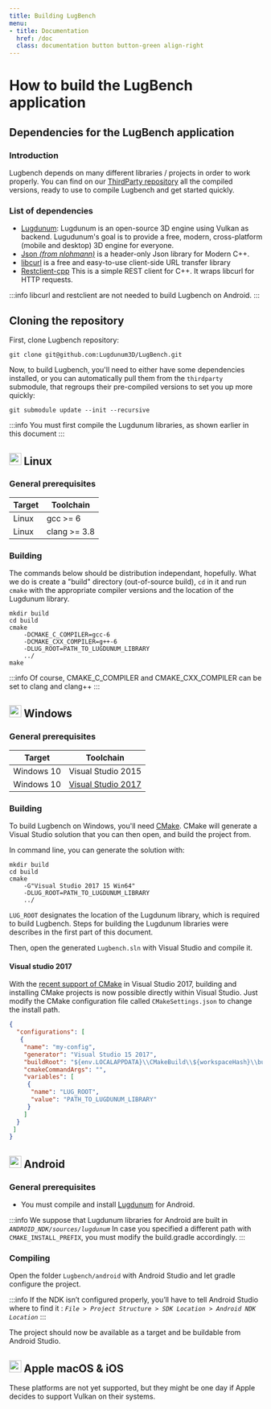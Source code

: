 ```yaml
---
title: Building LugBench
menu:
- title: Documentation
  href: /doc
  class: documentation button button-green align-right
---
```


# How to build the LugBench application

## Dependencies for the LugBench application

### Introduction

Lugbench depends on many different libraries / projects in order to work properly.
You can find on our [ThirdParty repository](https://github.com/Lugdunum3D/LugBench-ThirdParty "third party lugbench repository") all the compiled versions, ready to use to compile Lugbench and get started quickly.

### List of dependencies

* [Lugdunum](https://github.com/Lugdunum3D/Lugdunum): Lugdunum is an open-source 3D engine using Vulkan as backend. Lugudunum's goal is to provide a free, modern, cross-platform (mobile and desktop) 3D engine for everyone.
* [Json _(from nlohmann)_](https://github.com/nlohmann/json) is a header-only Json library for Modern C++.
* [libcurl](https://curl.haxx.se/libcurl/) is a free and easy-to-use client-side URL transfer library
* [Restclient-cpp](https://github.com/mrtazz/restclient-cpp) This is a simple REST client for C++. It wraps libcurl for HTTP requests.

:::info
libcurl and restclient are not needed to build Lugbench on Android.
:::


## Cloning the repository

First, clone Lugbench repository:

```
git clone git@github.com:Lugdunum3D/LugBench.git
```

Now, to build Lugbench, you'll need to either have some dependencies installed, or you can automatically pull them from the `thirdparty` submodule, that regroups their pre-compiled versions to set you up more quickly:

```
git submodule update --init --recursive
```

:::info
You must first compile the Lugdunum libraries, as shown earlier in this document
:::


## <img src="https://upload.wikimedia.org/wikipedia/commons/3/35/Tux.svg" width="24"> Linux

### General prerequisites 

Target | Toolchain
-------|--------------
Linux  | gcc >= 6
Linux  | clang >= 3.8

### Building

The commands below should be distribution independant, hopefully. What we do is create a "build" directory (out-of-source build), `cd` in it and run `cmake` with the appropriate compiler versions and the location of the Lugdunum library.

```
mkdir build
cd build
cmake
    -DCMAKE_C_COMPILER=gcc-6
    -DCMAKE_CXX_COMPILER=g++-6
    -DLUG_ROOT=PATH_TO_LUGDUNUM_LIBRARY
    ../
make
```

:::info
Of course, CMAKE_C_COMPILER and CMAKE_CXX_COMPILER can be set to clang and clang++
:::


## <img src="https://upload.wikimedia.org/wikipedia/commons/e/ee/Windows_logo_%E2%80%93_2012_%28dark_blue%29.svg" width="24"> Windows

### General prerequisites

Target      | Toolchain
------------|--------------------
Windows 10  | Visual Studio 2015
Windows 10  | [Visual Studio 2017](https://www.visualstudio.com/downloads/)
 

### Building

To build Lugbench on Windows, you'll need [CMake](https://cmake.org/download/). CMake will generate a Visual Studio solution that you can then open, and build the project from.

In command line, you can generate the solution with:

```
mkdir build
cd build
cmake
    -G"Visual Studio 2017 15 Win64"
    -DLUG_ROOT=PATH_TO_LUGDUNUM_LIBRARY
    ../
```

`LUG_ROOT` designates the location of the Lugdunum library, which is required to build Lugbench. Steps for building the Lugdunum libraries were describes in the first part of this document.

Then, open the generated `Lugbench.sln` with Visual Studio and compile it.

#### Visual studio 2017
With the [recent support of CMake](https://blogs.msdn.microsoft.com/vcblog/2016/10/05/cmake-support-in-visual-studio/) in Visual Studio 2017, building and installing CMake projects is now possible directly within Visual Studio.
Just modify the CMake configuration file called `CMakeSettings.json` to change the install path.

```json
{
  "configurations": [
   {
    "name": "my-config",
    "generator": "Visual Studio 15 2017",
    "buildRoot": "${env.LOCALAPPDATA}\\CMakeBuild\\${workspaceHash}\\build\\${name}",
    "cmakeCommandArgs": "",
    "variables": [
     {
      "name": "LUG_ROOT",
      "value": "PATH_TO_LUGDUNUM_LIBRARY"
     }
    ]
  }
 ]
}
```

## <img src="https://upload.wikimedia.org/wikipedia/commons/d/d7/Android_robot.svg" width="24"> Android

### General prerequisites
* You must compile and install [Lugdunum](https://lugdunum3d.github.io) for Android.

:::info
We suppose that Lugdunum libraries for Android are built in _`ANDROID_NDK/sources/lugdunum`_
In case you specified a different path with `CMAKE_INSTALL_PREFIX`, you must modify the build.gradle accordingly.
:::


### Compiling

Open the folder `Lugbench/android` with Android Studio and let gradle configure the project.

:::info
If the NDK isn’t configured properly, you’ll have to tell Android Studio where to find it :
_`File > Project Structure > SDK Location > Android NDK Location`_
:::

The project should now be available as a target and be buildable from Android Studio.


## <img src="https://upload.wikimedia.org/wikipedia/commons/f/fa/Apple_logo_black.svg" width="24"> Apple macOS & iOS

These platforms are not yet supported, but they might be one day if Apple decides to support Vulkan on their systems.

